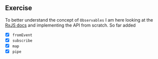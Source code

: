 ## Exercise

To better understand the concept of `Observables` I am here looking at the [RxJS docs](https://rxjs-dev.firebaseapp.com/api) and implementing the API from scratch. So far added

* [x] `fromEvent`
* [x] `subscribe`
* [x] `map`
* [x] `pipe`
